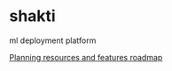 # shakti
 ml deployment platform

[Planning resources and features roadmap](https://docs.google.com/document/d/1jN7PwvJvloXU3pV7AS4srayAnrhhSK6Zs2NMTsFPe8E/edit?usp=sharing)
